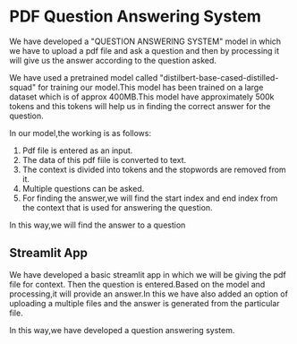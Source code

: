 # PDF Question Answering System

We have developed a "QUESTION ANSWERING SYSTEM" model in which we have to upload a pdf file and ask a question and then by processing it will give us the answer according to the question asked.

We have used a pretrained model called "distilbert-base-cased-distilled-squad" for training our model.This model has been trained on a large dataset which is of approx 400MB.This model have approximately 500k tokens and this tokens will help us in finding the correct answer for the question.

In our model,the working is as follows:
1. Pdf file is entered as an input.
2. The data of this pdf fiile is converted to text.
3. The context is divided into tokens and the stopwords are removed from it.
4. Multiple questions can be asked.
5. For finding the answer,we will find the start index and end index from the context that is used for answering the question.

In this way,we will find the answer to a question

## Streamlit App

We have developed a basic streamlit app in which we will be giving the pdf file for context.
Then the question is entered.Based on the model and processing,it will provide an answer.In this we have also added an option of uploading a multiple files and the answer is generated from the particular file.

In this way,we have developed a question answering system.
